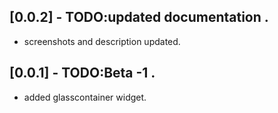 ## [0.0.2] - TODO:updated documentation .
* screenshots and description updated.

## [0.0.1] - TODO:Beta -1 .
* added glasscontainer widget.
